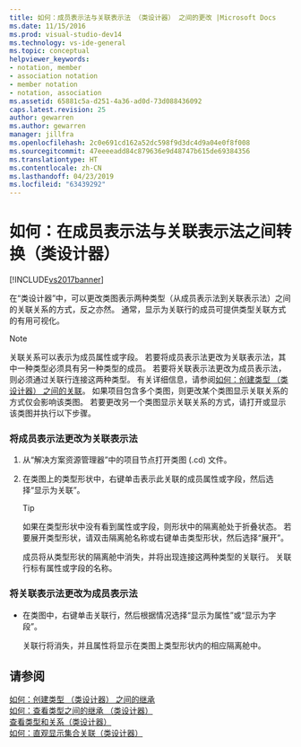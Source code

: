 ```yaml
---
title: 如何：成员表示法与关联表示法 （类设计器） 之间的更改 |Microsoft Docs
ms.date: 11/15/2016
ms.prod: visual-studio-dev14
ms.technology: vs-ide-general
ms.topic: conceptual
helpviewer_keywords:
- notation, member
- association notation
- member notation
- notation, association
ms.assetid: 65881c5a-d251-4a36-ad0d-73d088436092
caps.latest.revision: 25
author: gewarren
ms.author: gewarren
manager: jillfra
ms.openlocfilehash: 2c0e691cd162a52dc598f9d3dc4d9a04e0f8f008
ms.sourcegitcommit: 47eeeeadd84c879636e9d48747b615de69384356
ms.translationtype: HT
ms.contentlocale: zh-CN
ms.lasthandoff: 04/23/2019
ms.locfileid: "63439292"
---
```

# <a name="how-to-change-between-member-notation-and-association-notation-class-designer"></a>如何：在成员表示法与关联表示法之间转换（类设计器）
[!INCLUDE[vs2017banner](../includes/vs2017banner.md)]

在“类设计器”中，可以更改类图表示两种类型（从成员表示法到关联表示法）之间的关联关系的方式，反之亦然。 通常，显示为关联行的成员可提供类型关联方式的有用可视化。  
  
> [!NOTE]
> 关联关系可以表示为成员属性或字段。 若要将成员表示法更改为关联表示法，其中一种类型必须具有另一种类型的成员。 若要将关联表示法更改为成员表示法，则必须通过关联行连接这两种类型。 有关详细信息，请参阅[如何：创建类型 （类设计器） 之间的关联](../ide/how-to-create-associations-between-types-class-designer.md)。 如果项目包含多个类图，则更改某个类图显示关联关系的方式仅会影响该类图。 若要更改另一个类图显示关联关系的方式，请打开或显示该类图并执行以下步骤。  
  
### <a name="to-change-member-notation-to-association-notation"></a>将成员表示法更改为关联表示法  
  
1. 从“解决方案资源管理器”中的项目节点打开类图 (.cd) 文件。  
  
2. 在类图上的类型形状中，右键单击表示此关联的成员属性或字段，然后选择“显示为关联”。  
  
    > [!TIP]
    > 如果在类型形状中没有看到属性或字段，则形状中的隔离舱处于折叠状态。 若要展开类型形状，请双击隔离舱名称或右键单击类型形状，然后选择“展开”。  
  
     成员将从类型形状的隔离舱中消失，并将出现连接这两种类型的关联行。 关联行标有属性或字段的名称。  
  
### <a name="to-change-association-notation-to-member-notation"></a>将关联表示法更改为成员表示法  
  
- 在类图中，右键单击关联行，然后根据情况选择“显示为属性”或“显示为字段”。  
  
     关联行将消失，并且属性将显示在类图上类型形状内的相应隔离舱中。  
  
## <a name="see-also"></a>请参阅  
 [如何：创建类型 （类设计器） 之间的继承](../ide/how-to-create-inheritance-between-types-class-designer.md)   
 [如何：查看类型之间的继承 （类设计器）](../ide/how-to-view-inheritance-between-types-class-designer.md)   
 [查看类型和关系（类设计器）](../ide/viewing-types-and-relationships-class-designer.md)   
 [如何：直观显示集合关联（类设计器）](../ide/how-to-visualize-a-collection-association-class-designer.md)
